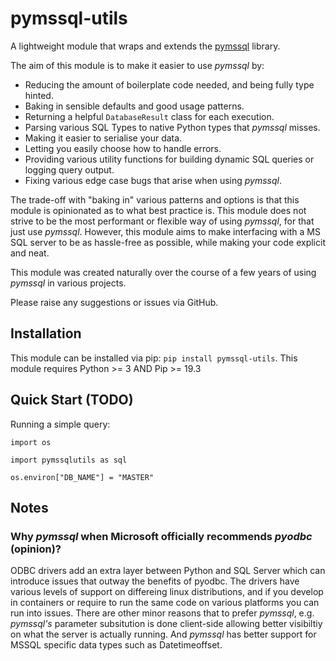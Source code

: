 # pymssql-utils
A lightweight module that wraps and extends the [pymssql](https://github.com/pymssql/pymssql) library.

The aim of this module is to make it easier to use _pymssql_ by:
 * Reducing the amount of boilerplate code needed, and being fully type hinted.
 * Baking in sensible defaults and good usage patterns.
 * Returning a helpful `DatabaseResult` class for each execution.
 * Parsing various SQL Types to native Python types that _pymssql_ misses.
 * Making it easier to serialise your data.
 * Letting you easily choose how to handle errors.
 * Providing various utility functions for building dynamic SQL queries or logging query output.
 * Fixing various edge case bugs that arise when using _pymssql_.

The trade-off with "baking in" various patterns and options
is that this module is opinionated as to what best practice is. This module does not
strive to be the most performant or flexible way of using _pymssql_, for that just use
_pymssql_. However, this module aims to make interfacing with a MS SQL server to be
as hassle-free as possible, while making your code explicit and neat.

This module was created naturally over the course of a few years of using _pymssql_ in various projects.

Please raise any suggestions or issues via GitHub.

## Installation

This module can be installed via pip: `pip install pymssql-utils`.
This module requires Python >= 3 AND Pip >= 19.3

## Quick Start  (TODO)

Running a simple query:

```
import os

import pymssqlutils as sql

os.environ["DB_NAME"] = "MASTER"
```
## Notes

### Why _pymssql_ when Microsoft officially recommends _pyodbc_ (opinion)?

ODBC drivers add an extra layer between Python and SQL Server
which can introduce issues that outway the benefits of pyodbc.
The drivers have various levels of support on differeing linux distributions,
and if you develop in containers or require to run the same code on various platforms
you can run into issues. There are other minor reasons that to prefer _pymssql_, e.g. _pymssql's_
parameter subsitution is done client-side allowing better visibiltiy on what the server is actually running.
And _pymssql_ has better support for MSSQL specific data types such as Datetimeoffset.